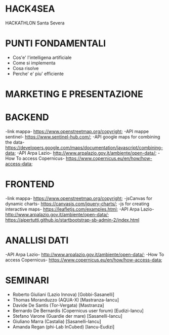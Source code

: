 # HACK4SEA
HACKATHLON Santa Severa 


# PUNTI FONDAMENTALI

- Cos'e' l'intelligena artificiale 
- Come si implementa 
- Cosa risolve 
- Perche' e' piu' efficiente 


# MARKETING E PRESENTAZIONE





# BACKEND
-link mappa- https://www.openstreetmap.org/copyright;
-API mappe sentinel- https://www.sentinel-hub.com/;
-API google maps for combining the data- https://developers.google.com/maps/documentation/javascript/combining-data;
-API Arpa Lazio- http://www.arpalazio.gov.it/ambiente/open-data/;
-How To access Copernicus- https://www.copernicus.eu/en/how/how-access-data;

# FRONTEND 
-link mappa- https://www.openstreetmap.org/copyright;
-jsCanvas for dynamic charts- https://canvasjs.com/jquery-charts/;
-js for creating interactive maps- https://leafletjs.com/examples.html;
-API Arpa Lazio- http://www.arpalazio.gov.it/ambiente/open-data/;
https://aipertutti.github.io/startbootstrap-sb-admin-2/index.html
# ANALLISI DATI
-API Arpa Lazio- http://www.arpalazio.gov.it/ambiente/open-data/;
-How To access Copernicus- https://www.copernicus.eu/en/how/how-access-data;



# SEMINARI

- Roberto Giuliani (Lazio Innova) [Gobbi-Sasanelli]
- Thomas Moranduzzo (AQUA-X) [Mastranza-Iancu]
- Davide De Santis (Tor-Vergata) [Mastranza]
- Bernardo De Bernardis (Copernicus user forum) [Eudizi-Iancu]
- Stefano Varone (Guardie der mare) [Sasanelli-Iancu] 
- Giuliano Marra (Castalia) [Sasanelli-Iancu]
- Amanda Regan (phi-Lab InCubed) [Iancu-Eudizi]
